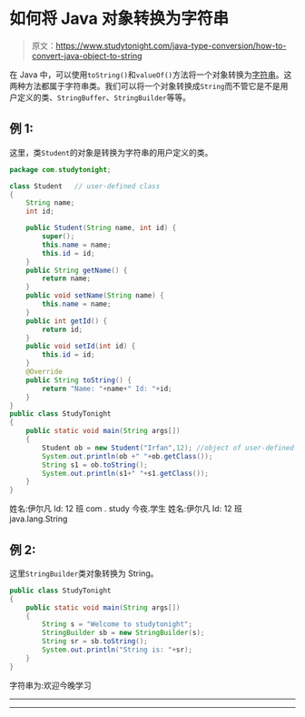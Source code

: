 # 如何将 Java 对象转换为字符串

> 原文：<https://www.studytonight.com/java-type-conversion/how-to-convert-java-object-to-string>

在 Java 中，可以使用`toString()`和`valueOf()`方法将一个对象转换为[字符串](https://www.studytonight.com/java/string-handling-in-java.php)。这两种方法都属于字符串类。我们可以将一个对象转换成`String`而不管它是不是用户定义的类、`StringBuffer`、`StringBuilder`等等。

## 例 1:

这里，类`Student`的对象是转换为字符串的用户定义的类。

```java
package com.studytonight;

class Student   // user-defined class
{
	String name;
	int id;

	public Student(String name, int id) {
		super();
		this.name = name;
		this.id = id;
	}
	public String getName() {
		return name;
	}
	public void setName(String name) {
		this.name = name;
	}
	public int getId() {
		return id;
	}
	public void setId(int id) {
		this.id = id;
	}
	@Override
	public String toString() {
		return "Name: "+name+" Id: "+id;
	}
}
public class StudyTonight
{  
	public static void main(String args[])
	{  
		Student ob = new Student("Irfan",12); //object of user-defined class Student
		System.out.println(ob +" "+ob.getClass());
		String s1 = ob.toString();  
		System.out.println(s1+" "+s1.getClass());    
	}
} 
```

姓名:伊尔凡 Id: 12 班 com . study 今夜.学生
姓名:伊尔凡 Id: 12 班 java.lang.String

## 例 2:

这里`StringBuilder`类对象转换为 String。

```java
public class StudyTonight
{  
	public static void main(String args[])
	{  
		String s = "Welcome to studytonight";  
		StringBuilder sb = new StringBuilder(s);
		String sr = sb.toString();
		System.out.println("String is: "+sr);
	}
}
```

字符串为:欢迎今晚学习

* * *

* * *